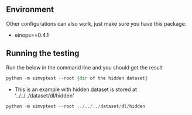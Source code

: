 <!-- # Simpler is Better: Few-shot Semantic Segmentation with Classifier Weight Transformer. ICCV2021. -->

<!-- ## Introduction
We proposed a novel model training paradigm for few-shot semantic segmentation. Instead of meta-learning the whole, complex segmentation model, we focus on the simplest
classifier part to make new-class adaptation more tractable. Also, a novel meta-learning algorithm that leverages a Classifier Weight Transformer (CWT) for adapting dynamically the classifier weights to every query sample is introduced to eliminate the impact of intra-class discripency.  -->

<!-- ## Architecture
<a href="url"><img src="https://github.com/zhiheLu/CWT-for-FSS/blob/main/doc/framework.jpg" align="center" height="350" width="900" ></a> -->

## Environment
Other configurations can also work, just make sure you have this package.
- einops==0.4.1

## Running the testing
Run the below in the command line and you should get the result
```python
python -m simvptest --root {dir of the hidden dataset}
```
- This is an example with hidden dataset is stored at '../../../dataset/dl/hidden'
```python
python -m simvptest --root ../../../dataset/dl/hidden
```



<!-- ## Contact
Please write down issues or contact me via zhihe.lu [at] surrey.ac.uk if you have any questions. -->


<!-- ## Acknowledgments
Thanks to the code contributors. Some parts of code are borrowed from https://github.com/Jia-Research-Lab/PFENet and https://github.com/mboudiaf/RePRI-for-Few-Shot-Segmentation. -->